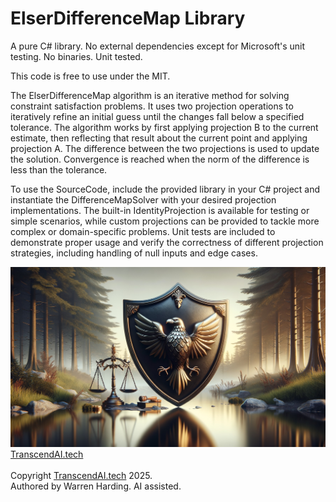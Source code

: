 # ElserDifferenceMap Library

A pure C# library. No external dependencies except for Microsoft's unit testing. No binaries. Unit tested.

This code is free to use under the MIT.

The ElserDifferenceMap algorithm is an iterative method for solving constraint satisfaction problems. It uses two projection operations to iteratively refine an initial guess until the changes fall below a specified tolerance. The algorithm works by first applying projection B to the current estimate, then reflecting that result about the current point and applying projection A. The difference between the two projections is used to update the solution. Convergence is reached when the norm of the difference is less than the tolerance.

To use the SourceCode, include the provided library in your C# project and instantiate the DifferenceMapSolver with your desired projection implementations. The built-in IdentityProjection is available for testing or simple scenarios, while custom projections can be provided to tackle more complex or domain-specific problems. Unit tests are included to demonstrate proper usage and verify the correctness of different projection strategies, including handling of null inputs and edge cases.

![AI Image](aiimage.jpg)
[TranscendAI.tech](https://TranscendAI.tech)<br>
<br>
Copyright [TranscendAI.tech](https://TranscendAI.tech) 2025.</br>
Authored by Warren Harding. AI assisted.</br>